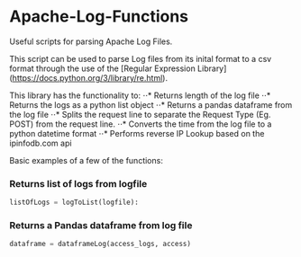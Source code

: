 # Apache-Log-Functions
Useful scripts for parsing Apache Log Files. 

This script can be used to parse Log files from its inital format to a csv format through the use of the [Regular Expression Library] (https://docs.python.org/3/library/re.html). 

This library has the functionality to:
⋅⋅* Returns length of the log file
⋅⋅* Returns the logs as a python list object
⋅⋅* Returns a pandas dataframe from the log file
⋅⋅* Splits the request line to separate the Request Type (Eg. POST) from the request line.
⋅⋅* Converts the time from the log file to a python datetime format
⋅⋅* Performs reverse IP Lookup based on the ipinfodb.com api

Basic examples of a few of the functions: 
### Returns list of logs from logfile
```python
listOfLogs = logToList(logfile):
```

### Returns a Pandas dataframe from log file
```python 
dataframe = dataframeLog(access_logs, access)
```
